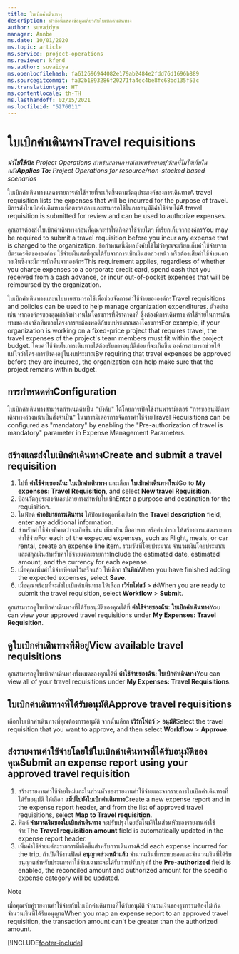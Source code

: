 ```yaml
---
title: ใบเบิกค่าเดินทาง
description: หัวข้อนี้แสดงข้อมูลเกี่ยวกับใบเบิกค่าเดินทาง
author: suvaidya
manager: Annbe
ms.date: 10/01/2020
ms.topic: article
ms.service: project-operations
ms.reviewer: kfend
ms.author: suvaidya
ms.openlocfilehash: fa612696944082e179ab2484e2fdd76d1696b889
ms.sourcegitcommit: fa32b1893286f20271fa4ec4be8fc68bd135f53c
ms.translationtype: HT
ms.contentlocale: th-TH
ms.lasthandoff: 02/15/2021
ms.locfileid: "5276011"
---
```

# <a name="travel-requisitions"></a><span data-ttu-id="5e0a4-103">ใบเบิกค่าเดินทาง</span><span class="sxs-lookup"><span data-stu-id="5e0a4-103">Travel requisitions</span></span>

<span data-ttu-id="5e0a4-104">_**นำไปใช้กับ:** Project Operations สำหรับสถานการณ์ตามทรัพยากร/วัสดุที่ไม่ได้เก็บในคลัง_</span><span class="sxs-lookup"><span data-stu-id="5e0a4-104">_**Applies To:** Project Operations for resource/non-stocked based scenarios_</span></span>

<span data-ttu-id="5e0a4-105">ใบเบิกค่าเดินทางแสดงรายการค่าใช้จ่ายที่จะเกิดขึ้นตามวัตถุประสงค์ของการเดินทาง</span><span class="sxs-lookup"><span data-stu-id="5e0a4-105">A travel requisition lists the expenses that will be incurred for the purpose of travel.</span></span> <span data-ttu-id="5e0a4-106">มีการส่งใบเบิกค่าเดินทางเพื่อตรวจสอบและสามารถใช้ในการอนุมัติค่าใช้จ่ายได้</span><span class="sxs-lookup"><span data-stu-id="5e0a4-106">A travel requisition is submitted for review and can be used to authorize expenses.</span></span>

<span data-ttu-id="5e0a4-107">คุณอาจต้องส่งใบเบิกค่าเดินทางก่อนที่คุณจะทำให้เกิดค่าใช้จ่ายใดๆ ที่เรียกเก็บจากองค์กร</span><span class="sxs-lookup"><span data-stu-id="5e0a4-107">You may be required to submit a travel requisition before you incur any expense that is charged to the organization.</span></span> <span data-ttu-id="5e0a4-108">ข้อกำหนดนี้มีผลบังคับใช้ไม่ว่าคุณจะเรียกเก็บค่าใช้จ่ายจากบัตรเครดิตขององค์กร ใช้จ่ายเงินสดที่คุณได้รับจากการเบิกเงินสดล่วงหน้า หรือต้องเสียค่าใช้จ่ายนอกวงเงินซึ่งจะมีการเบิกคืนจากองค์กร</span><span class="sxs-lookup"><span data-stu-id="5e0a4-108">This requirement applies, regardless of whether you charge expenses to a corporate credit card, spend cash that you received from a cash advance, or incur out-of-pocket expenses that will be reimbursed by the organization.</span></span>

<span data-ttu-id="5e0a4-109">ใบเบิกค่าเดินทางและนโยบายสามารถใช้เพื่อช่วยจัดการค่าใช้จ่ายขององค์กร</span><span class="sxs-lookup"><span data-stu-id="5e0a4-109">Travel requisitions and policies can be used to help manage organization expenditures.</span></span> <span data-ttu-id="5e0a4-110">ตัวอย่างเช่น หากองค์กรของคุณกำลังทำงานในโครงการที่มีราคาคงที่ ซึ่งต้องมีการเดินทาง ค่าใช้จ่ายในการเดินทางของสมาชิกทีมของโครงการจะต้องพอดีกับงบประมาณของโครงการ</span><span class="sxs-lookup"><span data-stu-id="5e0a4-110">For example, if your organization is working on a fixed-price project that requires travel, the travel expenses of the project's team members must fit within the project budget.</span></span> <span data-ttu-id="5e0a4-111">โดยค่าใช้จ่ายในการเดินทางได้ต้องรับการอนุมัติก่อนที่จะเกิดขึ้น องค์กรสามารถช่วยให้แน่ใจว่าโครงการยังคงอยู่ในงบประมาณ</span><span class="sxs-lookup"><span data-stu-id="5e0a4-111">By requiring that travel expenses be approved before they are incurred, the organization can help make sure that the project remains within budget.</span></span>

## <a name="configuration"></a><span data-ttu-id="5e0a4-112">การกำหนดค่า</span><span class="sxs-lookup"><span data-stu-id="5e0a4-112">Configuration</span></span> 

<span data-ttu-id="5e0a4-113">ใบเบิกค่าเดินทางสามารถกำหนดค่าเป็น "บังคับ" ได้โดยการเปิดใช้งานพารามิเตอร์ "การขออนุมัติการเดินทางล่วงหน้าเป็นสิ่งจำเป็น" ในพารามิเตอร์การจัดการค่าใช้จ่าย</span><span class="sxs-lookup"><span data-stu-id="5e0a4-113">Travel Requisitions can be configured as "mandatory" by enabling the "Pre-authorization of travel is mandatory" parameter in Expense Management Parameters.</span></span> 

## <a name="create-and-submit-a-travel-requisition"></a><span data-ttu-id="5e0a4-114">สร้างและส่งใบเบิกค่าเดินทาง</span><span class="sxs-lookup"><span data-stu-id="5e0a4-114">Create and submit a travel requisition</span></span>

1. <span data-ttu-id="5e0a4-115">ไปที่ **ค่าใช้จ่ายของฉัน: ใบเบิกค่าเดินทาง** และเลือก **ใบเบิกค่าเดินทางใหม่**</span><span class="sxs-lookup"><span data-stu-id="5e0a4-115">Go to **My expenses: Travel Requisition**, and select **New travel Requisition**.</span></span>
2. <span data-ttu-id="5e0a4-116">ป้อนวัตถุประสงค์และปลายทางสำหรับใบเบิก</span><span class="sxs-lookup"><span data-stu-id="5e0a4-116">Enter a purpose and destination for the requisition.</span></span>
3. <span data-ttu-id="5e0a4-117">ในฟิลด์ **คำอธิบายการเดินทาง** ให้ป้อนข้อมูลเพิ่มเติม</span><span class="sxs-lookup"><span data-stu-id="5e0a4-117">In the  **Travel description** field, enter any additional information.</span></span> 
4. <span data-ttu-id="5e0a4-118">สำหรับค่าใช้จ่ายที่คาดว่าจะเกิดขึ้น เช่น เที่ยวบิน มื้ออาหาร หรือค่าเช่ารถ ให้สร้างการแสดงรายการค่าใช้จ่าย</span><span class="sxs-lookup"><span data-stu-id="5e0a4-118">For each of the expected expenses, such as Flight, meals, or car rental, create an expense line item.</span></span> <span data-ttu-id="5e0a4-119">รวมวันที่โดยประมาณ จำนวนเงินโดยประมาณ และสกุลเงินสำหรับค่าใช้จ่ายแต่ละรายการ</span><span class="sxs-lookup"><span data-stu-id="5e0a4-119">Include the estimated date, estimated amount, and the currency for each expense.</span></span> 
5. <span data-ttu-id="5e0a4-120">เมื่อคุณเพิ่มค่าใช้จ่ายที่คาดไว้เสร็จแล้ว ให้เลือก **บันทึก**</span><span class="sxs-lookup"><span data-stu-id="5e0a4-120">When you have finished adding the expected expenses, select **Save**.</span></span>
6. <span data-ttu-id="5e0a4-121">เมื่อคุณพร้อมที่จะส่งใบเบิกค่าเดินทาง ให้เลือก **เวิร์กโฟลว์** > **ส่ง**</span><span class="sxs-lookup"><span data-stu-id="5e0a4-121">When you are ready to submit the travel requisition, select **Workflow** > **Submit**.</span></span>

<span data-ttu-id="5e0a4-122">คุณสามารถดูใบเบิกค่าเดินทางที่ได้รับอนุมัติของคุณได้ที่ **ค่าใช้จ่ายของฉัน: ใบเบิกค่าเดินทาง**</span><span class="sxs-lookup"><span data-stu-id="5e0a4-122">You can view your approved travel requisitions under **My Expenses: Travel Requisition**.</span></span> 

## <a name="view-available-travel-requisitions"></a><span data-ttu-id="5e0a4-123">ดูใบเบิกค่าเดินทางที่มีอยู่</span><span class="sxs-lookup"><span data-stu-id="5e0a4-123">View available travel requisitions</span></span>

<span data-ttu-id="5e0a4-124">คุณสามารถดูใบเบิกค่าเดินทางทั้งหมดของคุณได้ที่ **ค่าใช้จ่ายของฉัน: ใบเบิกค่าเดินทาง**</span><span class="sxs-lookup"><span data-stu-id="5e0a4-124">You can view all of your travel requisitions under **My Expenses: Travel Requisitions**.</span></span>

## <a name="approve-travel-requisitions"></a><span data-ttu-id="5e0a4-125">ใบเบิกค่าเดินทางที่ได้รับอนุมัติ</span><span class="sxs-lookup"><span data-stu-id="5e0a4-125">Approve travel requisitions</span></span>

<span data-ttu-id="5e0a4-126">เลือกใบเบิกค่าเดินทางที่คุณต้องการอนุมัติ จากนั้นเลือก **เวิร์กโฟลว์** > **อนุมัติ**</span><span class="sxs-lookup"><span data-stu-id="5e0a4-126">Select the travel requisition that you want to approve, and then select **Workflow** > **Approve**.</span></span>  

## <a name="submit-an-expense-report-using-your-approved-travel-requisition"></a><span data-ttu-id="5e0a4-127">ส่งรายงานค่าใช้จ่ายโดยใช้ใบเบิกค่าเดินทางที่ได้รับอนุมัติของคุณ</span><span class="sxs-lookup"><span data-stu-id="5e0a4-127">Submit an expense report using your approved travel requisition</span></span>

1. <span data-ttu-id="5e0a4-128">สร้างรายงานค่าใช้จ่ายใหม่และในส่วนหัวของรายงานค่าใช้จ่ายและจากรายการใบเบิกค่าเดินทางที่ได้รับอนุมัติ ให้เลือก **แม็ปไปยังใบเบิกค่าเดินทาง**</span><span class="sxs-lookup"><span data-stu-id="5e0a4-128">Create a new expense report and in the expense report header, and from the list of approved travel requisitions, select **Map to Travel requisition**.</span></span>
2. <span data-ttu-id="5e0a4-129">ฟิลด์ **จำนวนเงินของใบเบิกค่าเดินทาง** จะปรับปรุงโดยอัตโนมัติในส่วนหัวของรายงานค่าใช้จ่าย</span><span class="sxs-lookup"><span data-stu-id="5e0a4-129">The **Travel requisition amount** field is automatically updated in the expense report header.</span></span>
3. <span data-ttu-id="5e0a4-130">เพิ่มค่าใช้จ่ายแต่ละรายการที่เกิดขึ้นสำหรับการเดินทาง</span><span class="sxs-lookup"><span data-stu-id="5e0a4-130">Add each expense incurred for the trip.</span></span> <span data-ttu-id="5e0a4-131">ถ้าเปิดใช้งานฟิลด์ **อนุญาตล่วงหน้าแล้ว** จำนวนเงินที่กระทบยอดและจำนวนเงินที่ได้รับอนุญาตสำหรับประเภทค่าใช้จ่ายเฉพาะจะได้รับการปรับปรุง</span><span class="sxs-lookup"><span data-stu-id="5e0a4-131">If the **Pre-authorized** field is enabled, the reconciled amount and authorized amount for the specific expense category will be updated.</span></span>

> [!NOTE]
> <span data-ttu-id="5e0a4-132">เมื่อคุณจับคู่รายงานค่าใช้จ่ายกับใบเบิกค่าเดินทางที่ได้รับอนุมัติ จำนวนเงินของธุรกรรมต้องไม่เกินจำนวนเงินที่ได้รับอนุญาต</span><span class="sxs-lookup"><span data-stu-id="5e0a4-132">When you map an expense report to an approved travel requisition, the transaction amount can't be greater than the authorized amount.</span></span> 


[!INCLUDE[footer-include](../includes/footer-banner.md)]